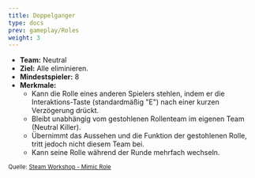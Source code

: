 ```yaml
---
title: Doppelganger
type: docs
prev: gameplay/Roles
weight: 3
---
```


- **Team:** Neutral
- **Ziel:** Alle eliminieren.
- **Mindestspieler:** 8
- **Merkmale:**
  - Kann die Rolle eines anderen Spielers stehlen, indem er die Interaktions-Taste (standardmäßig "E") nach einer kurzen Verzögerung drückt.
  - Bleibt unabhängig vom gestohlenen Rollenteam im eigenen Team (Neutral Killer).
  - Übernimmt das Aussehen und die Funktion der gestohlenen Rolle, tritt jedoch nicht diesem Team bei.
  - Kann seine Rolle während der Runde mehrfach wechseln.

<small>Quelle: [Steam Workshop - Mimic Role](https://steamcommunity.com/sharedfiles/filedetails/?id=2339261523)</small>
